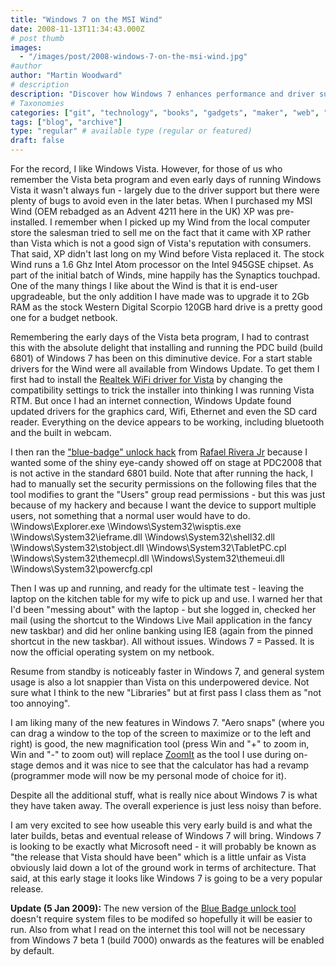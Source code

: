 ```yaml
---
title: "Windows 7 on the MSI Wind"
date: 2008-11-13T11:34:43.000Z
# post thumb
images:
  - "/images/post/2008-windows-7-on-the-msi-wind.jpg"
#author
author: "Martin Woodward"
# description
description: "Discover how Windows 7 enhances performance and driver support on the MSI Wind, leaving Vista's challenges behind."
# Taxonomies
categories: ["git", "technology", "books", "gadgets", "maker", "web", "programming", "personal"]
tags: ["blog", "archive"]
type: "regular" # available type (regular or featured)
draft: false
---
```

[](http://www.woodwardweb.com/WindowsLiveWriter/Windows7onMSIWind_9736/windwin7m3_2.jpg)   

For the record, I like Windows Vista.  However, for those of us who remember the Vista beta program and even early days of running Windows Vista it wasn't always fun - largely due to the driver support but there were plenty of bugs to avoid even in the later betas. When I purchased my MSI Wind (OEM rebadged as an Advent 4211 here in the UK) XP was pre-installed.  I remember when I picked up my Wind from the local computer store the salesman tried to sell me on the fact that it came with XP rather than Vista which is not a good sign of Vista's reputation with consumers.  That said, XP didn't last long on my Wind before Vista replaced it.  The stock Wind runs a 1.6 Ghz Intel Atom processor on the Intel 945GSE chipset.  As part of the initial batch of Winds, mine happily has the Synaptics touchpad.  One of the many things I like about the Wind is that it is end-user upgradeable, but the only addition I have made was to upgrade it to 2Gb RAM as the stock Western Digital Scorpio 120GB hard drive is a pretty good one for a budget netbook.  

Remembering the early days of the Vista beta program, I had to contrast this with the absolute delight that installing and running the PDC build (build 6801) of Windows 7 has been on this diminutive device.  For a start stable drivers for the Wind were all available from Windows Update.  To get them I first had to install the [Realtek WiFi driver for Vista](http://www.realtek.com.tw/downloads/downloadsView.aspx?Langid=1&PNid=40&PFid=40&Level=5&Conn=4&DownTypeID=3&GetDown=false&Downloads=true#RTL8187SE) by changing the compatibility settings to trick the installer into thinking I was running Vista RTM.  But once I had an internet connection, Windows Update found updated drivers for the graphics card, Wifi, Ethernet and even the SD card reader.  Everything on the device appears to be working, including bluetooth and the built in webcam.  

I then ran the ["blue-badge" unlock hack](http://www.withinwindows.com/2008/11/09/blue-badge-tool-now-available-unlocks-all-known-protected-features/) from [Rafael Rivera Jr](http://www.withinwindows.com/) because I wanted some of the shiny eye-candy showed off on stage at PDC2008 that is not active in the standard 6801 build.  Note that after running the hack, I had to manually set the security permissions on the following files that the tool modifies to grant the "Users" group read permissions - but this was just because of my hackery and because I want the device to support multiple users, not something that a normal user would have to do.     \Windows\Explorer.exe     \Windows\System32\wisptis.exe     \Windows\System32\ieframe.dll     \Windows\System32\shell32.dll     \Windows\System32\stobject.dll     \Windows\System32\TabletPC.cpl     \Windows\System32\themecpl.dll     \Windows\System32\themeui.dll     \Windows\System32\powercfg.cpl    

Then I was up and running, and ready for the ultimate test - leaving the laptop on the kitchen table for my wife to pick up and use.  I warned her that I'd been "messing about" with the laptop - but she logged in, checked her mail (using the shortcut to the Windows Live Mail application in the fancy new taskbar) and did her online banking using IE8 (again from the pinned shortcut in the new taskbar).  All without issues.  Windows 7 = Passed. It is now the official operating system on my netbook.  

Resume from standby is noticeably faster in Windows 7, and general system usage is also a lot snappier than Vista on this underpowered device.  Not sure what I think to the new "Libraries" but at first pass I class them as "not too annoying".    

I am liking many of the new features in Windows 7.  "Aero snaps" (where you can drag a window to the top of the screen to maximize or to the left and right) is good, the new magnification tool (press Win and "+" to zoom in, Win and "-" to zoom out) will replace [ZoomIt](http://technet.microsoft.com/en-us/sysinternals/bb897434.aspx) as the tool I use during on-stage demos and it was nice to see that the calculator has had a revamp (programmer mode will now be my personal mode of choice for it).  

Despite all the additional stuff, what is really nice about Windows 7 is what they have taken away.  The overall experience is just less noisy than before.  

I am very excited to see how useable this very early build is and what the later builds, betas and eventual release of Windows 7 will bring.  Windows 7 is looking to be exactly what Microsoft need - it will probably be known as "the release that Vista should have been" which is a little unfair as Vista obviously laid down a lot of the ground work in terms of architecture.  That said, at this early stage it looks like Windows 7 is going to be a very popular release.

**Update (5 Jan 2009):** The new version of the [Blue Badge unlock tool](http://www.withinwindows.com/2008/12/09/blue-badge-rev-3-adds-registry-override-bits-aero-peek-enabled/) doesn't require system files to be modifed so hopefully it will be easier to run.  Also from what I read on the internet this tool will not be necessary from Windows 7 beta 1 (build 7000) onwards as the features will be enabled by default.